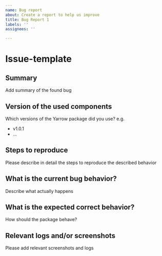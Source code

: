 ```yaml
---
name: Bug report
about: Create a report to help us improve
title: Bug Report 1
labels: ''
assignees: ''

---
```


# Issue-template

## Summary

Add summary of the found bug

## Version of the used components

Which versions of the Yarrow package did you use?
e.g.

- v1.0.1
- ...

## Steps to reproduce

Please describe in detail the steps to reproduce the described behavior

## What is the current bug behavior?

Describe what actually happens

## What is the expected correct behavior?

How should the package behave?

## Relevant logs and/or screenshots

Please add relevant screenshots and logs
